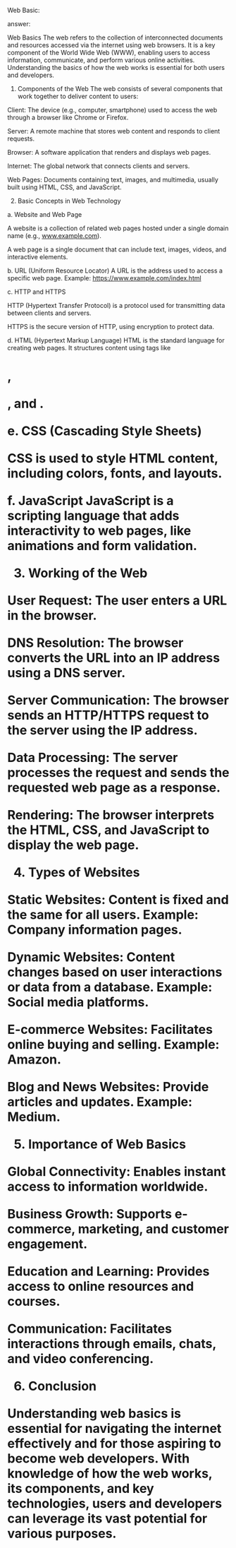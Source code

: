 Web Basic:

answer:

Web Basics
The web refers to the collection of interconnected documents and resources accessed via the internet using web browsers. It is a key component of the World Wide Web (WWW), enabling users to access information, communicate, and perform various online activities. Understanding the basics of how the web works is essential for both users and developers.

1. Components of the Web
The web consists of several components that work together to deliver content to users:

Client: The device (e.g., computer, smartphone) used to access the web through a browser like Chrome or Firefox.

Server: A remote machine that stores web content and responds to client requests.

Browser: A software application that renders and displays web pages.

Internet: The global network that connects clients and servers.

Web Pages: Documents containing text, images, and multimedia, usually built using HTML, CSS, and JavaScript.

2. Basic Concepts in Web Technology

a. Website and Web Page

A website is a collection of related web pages hosted under a single domain name (e.g., www.example.com).

A web page is a single document that can include text, images, videos, and interactive elements.

b. URL (Uniform Resource Locator)
A URL is the address used to access a specific web page.
Example: https://www.example.com/index.html

c. HTTP and HTTPS

HTTP (Hypertext Transfer Protocol) is a protocol used for transmitting data between clients and servers.

HTTPS is the secure version of HTTP, using encryption to protect data.

d. HTML (Hypertext Markup Language)
HTML is the standard language for creating web pages. It structures content using tags like <h1>, <p>, and <img>.

e. CSS (Cascading Style Sheets)

CSS is used to style HTML content, including colors, fonts, and layouts.

f. JavaScript
JavaScript is a scripting language that adds interactivity to web pages, like animations and form validation.

3. Working of the Web

User Request: The user enters a URL in the browser.

DNS Resolution: The browser converts the URL into an IP address using a DNS server.

Server Communication: The browser sends an HTTP/HTTPS request to the server using the IP address.

Data Processing: The server processes the request and sends the requested web page as a response.

Rendering: The browser interprets the HTML, CSS, and JavaScript to display the web page.

4. Types of Websites

Static Websites: Content is fixed and the same for all users. Example: Company information pages.

Dynamic Websites: Content changes based on user interactions or data from a database. Example: Social media platforms.

E-commerce Websites: Facilitates online buying and selling. Example: Amazon.

Blog and News Websites: Provide articles and updates. Example: Medium.

5. Importance of Web Basics

Global Connectivity: Enables instant access to information worldwide.

Business Growth: Supports e-commerce, marketing, and customer engagement.

Education and Learning: Provides access to online resources and courses.

Communication: Facilitates interactions through emails, chats, and video conferencing.

6. Conclusion

Understanding web basics is essential for navigating the internet effectively and for those aspiring to become web developers. With knowledge of how the web works, its components, and key technologies, users and developers can leverage its vast potential for various purposes.